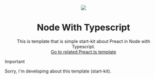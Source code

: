 <div align="center">
  <img src="https://github.com/user-attachments/assets/2260123b-0f99-4d9d-a10e-978ed968c293">
  <h1>Node With Typescript</h1>
  <span>This is template that is simple start-kit about Preact in Node with Typescript.</span><br>
  <a href="https://github.com/MTtankkeo/typescript-preact-webpack">Go to related Preact.ts template</a>
</div>

> [!IMPORTANT]
> Sorry, i'm developing about this template (start-kit).
